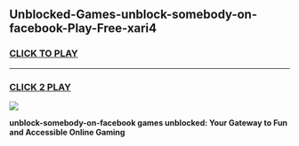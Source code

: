 
## Unblocked-Games-unblock-somebody-on-facebook-Play-Free-xari4
<h3>
<a href="https://premium76.site?title=unblock-somebody-on-facebook&ref=20M">CLICK TO PLAY</a></h3>
<hr>

<h3>
<a href="https://premium76.site?title=unblock-somebody-on-facebook&ref=20M">CLICK 2 PLAY</a>
  
</h3>

<a href="https://premium76.site?title=unblock-somebody-on-facebook&ref=19M"><img src="https://clearcache.store/games.png"></a>


**unblock-somebody-on-facebook games unblocked: Your Gateway to Fun and Accessible Online Gaming**

